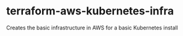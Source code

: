 # terraform-aws-kubernetes-infra
Creates the basic infrastructure in AWS for a basic Kubernetes install
